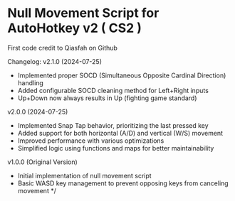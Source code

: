 # Null Movement Script for AutoHotkey v2 ( CS2 )
First code credit to Qiasfah on Github


Changelog:
v2.1.0 (2024-07-25)
- Implemented proper SOCD (Simultaneous Opposite Cardinal Direction) handling
- Added configurable SOCD cleaning method for Left+Right inputs
- Up+Down now always results in Up (fighting game standard)

v2.0.0 (2024-07-25)
- Implemented Snap Tap behavior, prioritizing the last pressed key
- Added support for both horizontal (A/D) and vertical (W/S) movement
- Improved performance with various optimizations
- Simplified logic using functions and maps for better maintainability

v1.0.0 (Original Version)
- Initial implementation of null movement script
- Basic WASD key management to prevent opposing keys from canceling movement
*/
